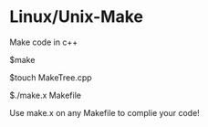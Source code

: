 # Linux/Unix-Make
Make code in c++

$make

$touch MakeTree.cpp

$./make.x Makefile

Use make.x on any Makefile to complie your code!
